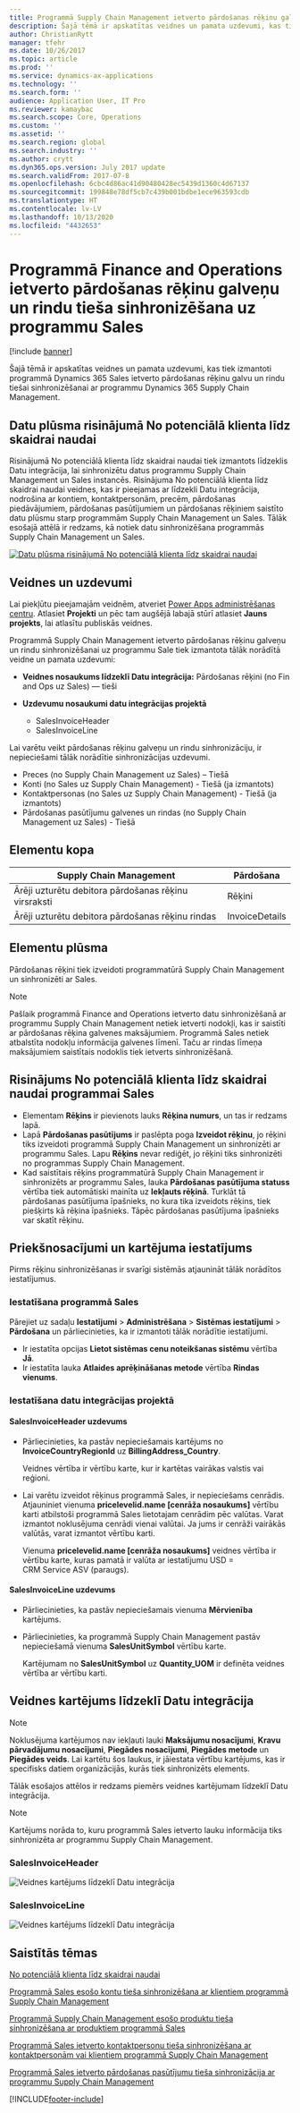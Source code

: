 ```yaml
---
title: Programmā Supply Chain Management ietverto pārdošanas rēķinu galveņu un rindu tieša sinhronizēšana ar programmu Sales
description: Šajā tēmā ir apskatītas veidnes un pamata uzdevumi, kas tiek izmantoti programmā Dynamics 365 Sales ietverto pārdošanas rēķinu galvu un rindu tiešai sinhronizēšanai ar programmu Dynamics 365 Supply Chain Management.
author: ChristianRytt
manager: tfehr
ms.date: 10/26/2017
ms.topic: article
ms.prod: ''
ms.service: dynamics-ax-applications
ms.technology: ''
ms.search.form: ''
audience: Application User, IT Pro
ms.reviewer: kamaybac
ms.search.scope: Core, Operations
ms.custom: ''
ms.assetid: ''
ms.search.region: global
ms.search.industry: ''
ms.author: crytt
ms.dyn365.ops.version: July 2017 update
ms.search.validFrom: 2017-07-8
ms.openlocfilehash: 6cbc4d86ac41d90480428ec5439d1360c4d67137
ms.sourcegitcommit: 199848e78df5cb7c439b001bdbe1ece963593cdb
ms.translationtype: HT
ms.contentlocale: lv-LV
ms.lasthandoff: 10/13/2020
ms.locfileid: "4432653"
---
```

# <a name="synchronize-sales-invoice-headers-and-lines-directly-from-finance-and-operations-to-sales"></a>Programmā Finance and Operations ietverto pārdošanas rēķinu galveņu un rindu tieša sinhronizēšana uz programmu Sales

[!include [banner](../includes/banner.md)]

Šajā tēmā ir apskatītas veidnes un pamata uzdevumi, kas tiek izmantoti programmā Dynamics 365 Sales ietverto pārdošanas rēķinu galvu un rindu tiešai sinhronizēšanai ar programmu Dynamics 365 Supply Chain Management.

## <a name="data-flow-in-prospect-to-cash"></a>Datu plūsma risinājumā No potenciālā klienta līdz skaidrai naudai

Risinājumā No potenciālā klienta līdz skaidrai naudai tiek izmantots līdzeklis Datu integrācija, lai sinhronizētu datus programmu Supply Chain Management un Sales instancēs. Risinājuma No potenciālā klienta līdz skaidrai naudai veidnes, kas ir pieejamas ar līdzekli Datu integrācija, nodrošina ar kontiem, kontaktpersonām, precēm, pārdošanas piedāvājumiem, pārdošanas pasūtījumiem un pārdošanas rēķiniem saistīto datu plūsmu starp programmām Supply Chain Management un Sales. Tālāk esošajā attēlā ir redzams, kā notiek datu sinhronizēšana programmās Supply Chain Management un Sales.

[![Datu plūsma risinājumā No potenciālā klienta līdz skaidrai naudai](./media/prospect-to-cash-data-flow.png)](./media/prospect-to-cash-data-flow.png)

## <a name="templates-and-tasks"></a>Veidnes un uzdevumi

Lai piekļūtu pieejamajām veidnēm, atveriet [Power Apps administrēšanas centru](https://preview.admin.powerapps.com/dataintegration). Atlasiet **Projekti** un pēc tam augšējā labajā stūrī atlasiet **Jauns projekts**, lai atlasītu publiskās veidnes.

Programmā Supply Chain Management ietverto pārdošanas rēķinu galveņu un rindu sinhronizēšanai uz programmu Sale tiek izmantota tālāk norādītā veidne un pamata uzdevumi:

- **Veidnes nosaukums līdzeklī Datu integrācija:** Pārdošanas rēķini (no Fin and Ops uz Sales) — tieši
- **Uzdevumu nosaukumi datu integrācijas projektā**

    - SalesInvoiceHeader
    - SalesInvoiceLine

Lai varētu veikt pārdošanas rēķinu galveņu un rindu sinhronizāciju, ir nepieciešami tālāk norādītie sinhronizācijas uzdevumi.

- Preces (no Supply Chain Management uz Sales) – Tiešā
- Konti (no Sales uz Supply Chain Management) - Tiešā (ja izmantots)
- Kontaktpersonas (no Sales uz Supply Chain Management) - Tiešā (ja izmantots)
- Pārdošanas pasūtījumu galvenes un rindas (no Supply Chain Management uz Sales) - Tiešā

## <a name="entity-set"></a>Elementu kopa

| Supply Chain Management                              | Pārdošana          |
|------------------------------------------------------|----------------|
| Ārēji uzturētu debitora pārdošanas rēķinu virsraksti | Rēķini       |
| Ārēji uzturētu debitora pārdošanas rēķinu rindas   | InvoiceDetails |

## <a name="entity-flow"></a>Elementu plūsma

Pārdošanas rēķini tiek izveidoti programmatūrā Supply Chain Management un sinhronizēti ar Sales.

> [!NOTE]
> Pašlaik programmā Finance and Operations ietverto datu sinhronizēšanā ar programmu Supply Chain Management netiek ietverti nodokļi, kas ir saistīti ar pārdošanas rēķina galvenes maksājumiem. Programmā Sales netiek atbalstīta nodokļu informācija galvenes līmenī. Taču ar rindas līmeņa maksājumiem saistītais nodoklis tiek ietverts sinhronizēšanā.

## <a name="prospect-to-cash-solution-for-sales"></a>Risinājums No potenciālā klienta līdz skaidrai naudai programmai Sales

- Elementam **Rēķins** ir pievienots lauks **Rēķina numurs**, un tas ir redzams lapā.
- Lapā **Pārdošanas pasūtījums** ir paslēpta poga **Izveidot rēķinu**, jo rēķini tiks izveidoti programmā Supply Chain Management un sinhronizēti ar programmu Sales. Lapu **Rēķins** nevar rediģēt, jo rēķini tiks sinhronizēti no programmas Supply Chain Management.
- Kad saistītais rēķins programmatūrā Supply Chain Management ir sinhronizēts ar programmu Sales, lauka **Pārdošanas pasūtījuma statuss** vērtība tiek automātiski mainīta uz **Iekļauts rēķinā**. Turklāt tā pārdošanas pasūtījuma īpašnieks, no kura tika izveidots rēķins, tiek piešķirts kā rēķina īpašnieks. Tāpēc pārdošanas pasūtījuma īpašnieks var skatīt rēķinu.

## <a name="preconditions-and-mapping-setup"></a>Priekšnosacījumi un kartējuma iestatījums

Pirms rēķinu sinhronizēšanas ir svarīgi sistēmās atjaunināt tālāk norādītos iestatījumus.

### <a name="setup-in-sales"></a>Iestatīšana programmā Sales

Pārejiet uz sadaļu **Iestatījumi** > **Administrēšana** > **Sistēmas iestatījumi** > **Pārdošana** un pārliecinieties, ka ir izmantoti tālāk norādītie iestatījumi.

- Ir iestatīta opcijas **Lietot sistēmas cenu noteikšanas sistēmu** vērtība **Jā**.
- Ir iestatīta lauka **Atlaides aprēķināšanas metode** vērtība **Rindas vienums**.

### <a name="setup-in-the-data-integration-project"></a>Iestatīšana datu integrācijas projektā

#### <a name="salesinvoiceheader-task"></a>SalesInvoiceHeader uzdevums

- Pārliecinieties, ka pastāv nepieciešamais kartējums no **InvoiceCountryRegionId** uz **BillingAddress\_Country**.

    Veidnes vērtība ir vērtību karte, kur ir kartētas vairākas valstis vai reģioni.

- Lai varētu izveidot rēķinus programmā Sales, ir nepieciešams cenrādis. Atjauniniet vienuma **pricelevelid.name \[cenrāža nosaukums\]** vērtību karti atbilstoši programmā Sales lietotajam cenrādim pēc valūtas. Varat izmantot noklusējuma cenrādi vienai valūtai. Ja jums ir cenrāži vairākās valūtās, varat izmantot vērtību karti.

    Vienuma **pricelevelid.name \[cenrāža nosaukums\]** veidnes vērtība ir vērtību karte, kuras pamatā ir valūta ar iestatījumu USD = CRM Service ASV (paraugs).  
    
#### <a name="salesinvoiceline-task"></a>SalesInvoiceLine uzdevums

- Pārliecinieties, ka pastāv nepieciešamais vienuma **Mērvienība** kartējums.
- Pārliecinieties, ka programmā Supply Chain Management pastāv nepieciešamā vienuma **SalesUnitSymbol** vērtību karte.

    Kartējumam no **SalesUnitSymbol** uz **Quantity\_UOM** ir definēta veidnes vērtība ar vērtību karti.

## <a name="template-mapping-in-data-integration"></a>Veidnes kartējums līdzeklī Datu integrācija

> [!NOTE]
> Noklusējuma kartējumos nav iekļauti lauki **Maksājumu nosacījumi**, **Kravu pārvadājumu nosacījumi**, **Piegādes nosacījumi**, **Piegādes metode** un **Piegādes veids**. Lai kartētu šos laukus, ir jāiestata vērtību kartējums, kas ir specifisks datiem organizācijās, kurās tiek sinhronizēts elements.

Tālāk esošajos attēlos ir redzams piemērs veidnes kartējumam līdzeklī Datu integrācija. 

> [!NOTE]
> Kartējums norāda to, kuru programmā Sales ietverto lauku informācija tiks sinhronizēta ar programmu Supply Chain Management.

### <a name="salesinvoiceheader"></a>SalesInvoiceHeader

![Veidnes kartējums līdzeklī Datu integrācija](./media/sales-invoice-direct-template-mapping-data-integrator-1.png)

### <a name="salesinvoiceline"></a>SalesInvoiceLine

![Veidnes kartējums līdzeklī Datu integrācija](./media/sales-invoice-direct-template-mapping-data-integrator-2.png)



## <a name="related-topics"></a>Saistītās tēmas

[No potenciālā klienta līdz skaidrai naudai](prospect-to-cash.md)

[Programmā Sales esošo kontu tieša sinhronizēšana ar klientiem programmā Supply Chain Management](accounts-template-mapping-direct.md)

[Programmā Supply Chain Management esošo produktu tieša sinhronizēšana ar produktiem programmā Sales](products-template-mapping-direct.md)

[Programmā Sales ietverto kontaktpersonu tieša sinhronizēšana ar kontaktpersonām vai klientiem programmā Supply Chain Management](contacts-template-mapping-direct.md)

[Programmā Sales ietverto pārdošanas pasūtījumu tieša sinhronizācija ar programmu Supply Chain Management](sales-order-template-mapping-direct-two-ways.md)


[!INCLUDE[footer-include](../../includes/footer-banner.md)]